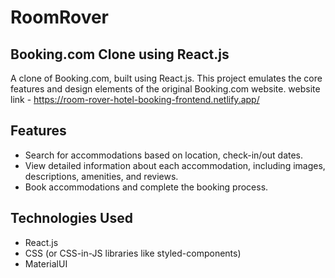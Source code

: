 # RoomRover 

## Booking.com Clone using React.js

A clone of Booking.com, built using React.js. This project emulates the core features and design elements of the original Booking.com website.
website link - https://room-rover-hotel-booking-frontend.netlify.app/

## Features

- Search for accommodations based on location, check-in/out dates.
- View detailed information about each accommodation, including images, descriptions, amenities, and reviews.
- Book accommodations and complete the booking process.

## Technologies Used

- React.js
- CSS (or CSS-in-JS libraries like styled-components)
- MaterialUI
